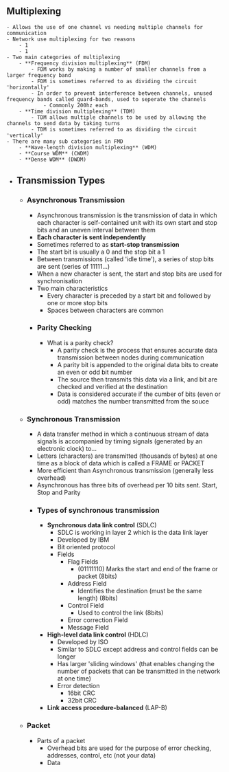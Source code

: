 ## Multiplexing
	- Allows the use of one channel vs needing multiple channels for communication
	- Network use multiplexing for two reasons
		- 1
		- 1
	- Two main categories of multiplexing
		- **Frequency division multiplexing** (FDM)
			- FDM works by making a number of smaller channels from a larger frequency band
			- FDM is sometimes referred to as dividing the circuit 'horizontally'
			- In order to prevent interference between channels, unused frequency bands called guard-bands, used to seperate the channels
				- Commonly 200hz each
		- **Time division multiplexing** (TDM)
			- TDM allows multiple channels to be used by allowing the channels to send data by taking turns
			- TDM is sometimes referred to as dividing the circuit 'vertically'
	- There are many sub categories in FMD
		- **Wave-length division multiplexing** (WDM)
		- **Course WDM** (CWDM)
		- **Dense WDM** (DWDM)
- ## Transmission Types
	- ### Asynchronous Transmission
		- Asynchronous transmission is the transmission of data in which each character is self-contained unit with its own start and stop bits and an uneven interval between them
		- **Each character is sent independently**
		- Sometimes referred to as **start-stop transmission**
		- The start bit is usually a 0 and the stop bit a 1
		- Between transmissions (called 'idle time'), a series of stop bits are sent (series of 11111...)
		- When a new character is sent, the start and stop bits are used for synchronisation
		- Two main characteristics
			- Every character is preceded by a start bit and followed by one or more stop bits
			- Spaces between characters are common
		- ### Parity Checking
			- What is a parity check?
				- A parity check is the process that ensures accurate data transmission between nodes during communication
				- A parity bit is appended to the original data bits to create an even or odd bit number
				- The source then transmits this data via a link, and bit are checked and verified at the destination
				- Data is considered accurate if the cumber of bits (even or odd) matches the number transmitted from the souce
	- ### Synchronous Transmission
		- A data transfer method in which a continuous stream of data signals is accompanied by timing signals (generated by an electronic clock) to...
		- Letters (characters) are transmitted (thousands of bytes) at one time as a block of data which is called a FRAME or PACKET
		- More efficient than Asynchronous transmission (generally less overhead)
		- Asynchronous has three bits of overhead per 10 bits sent. Start, Stop and Parity
		- ### Types of synchronous transmission
			- **Synchronous data link control** (SDLC)
				- SDLC is working in layer 2 which is the data link layer
				- Developed by IBM
				- Bit oriented protocol
				- Fields
					- Flag Fields
						- (01111110) Marks the start and end of the frame or packet (8bits)
					- Address Field
						- Identifies the destination (must be the same length) (8bits)
					- Control Field
						- Used to control the link (8bits)
					- Error correction Field
					- Message Field
			- **High-level data link control** (HDLC)
				- Developed by ISO
				- Similar to SDLC except address and control fields can be longer
				- Has larger 'sliding windows' (that enables changing the number of packets that can be transmitted in the network at one time)
				- Error detection
					- 16bit CRC
					- 32bit CRC
			- **Link access procedure-balanced** (LAP-B)
	- ### Packet
		- Parts of a packet
			- Overhead bits are used for the purpose of error checking, addresses, control, etc (not your data)
			- Data